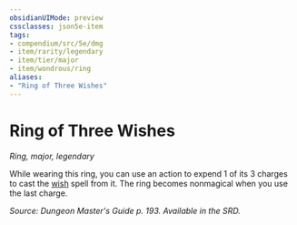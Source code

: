 ```yaml
---
obsidianUIMode: preview
cssclasses: json5e-item
tags:
- compendium/src/5e/dmg
- item/rarity/legendary
- item/tier/major
- item/wondrous/ring
aliases: 
- "Ring of Three Wishes"
---
```

# Ring of Three Wishes
*Ring, major, legendary*  


While wearing this ring, you can use an action to expend 1 of its 3 charges to cast the [wish](/Systems/5e/spells/wish.md) spell from it. The ring becomes nonmagical when you use the last charge.

*Source: Dungeon Master's Guide p. 193. Available in the SRD.*